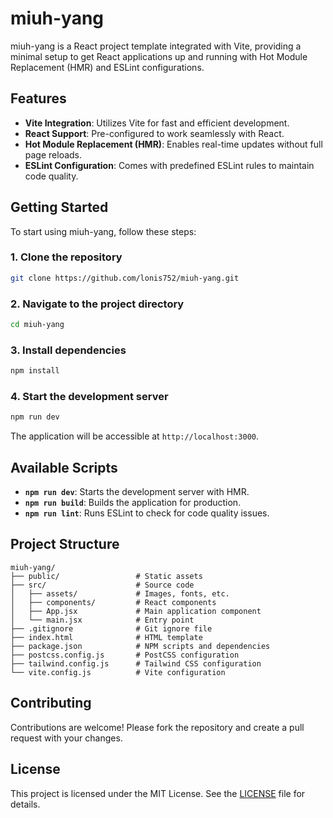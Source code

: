 # miuh-yang

miuh-yang is a React project template integrated with Vite, providing a minimal setup to get React applications up and running with Hot Module Replacement (HMR) and ESLint configurations.

## Features

- **Vite Integration**: Utilizes Vite for fast and efficient development.
- **React Support**: Pre-configured to work seamlessly with React.
- **Hot Module Replacement (HMR)**: Enables real-time updates without full page reloads.
- **ESLint Configuration**: Comes with predefined ESLint rules to maintain code quality.

## Getting Started

To start using miuh-yang, follow these steps:

### 1. Clone the repository

```bash
git clone https://github.com/lonis752/miuh-yang.git
```

### 2. Navigate to the project directory

```bash
cd miuh-yang
```

### 3. Install dependencies

```bash
npm install
```

### 4. Start the development server

```bash
npm run dev
```

The application will be accessible at `http://localhost:3000`.

## Available Scripts

- **`npm run dev`**: Starts the development server with HMR.
- **`npm run build`**: Builds the application for production.
- **`npm run lint`**: Runs ESLint to check for code quality issues.

## Project Structure

```plaintext
miuh-yang/
├── public/                 # Static assets
├── src/                    # Source code
│   ├── assets/             # Images, fonts, etc.
│   ├── components/         # React components
│   ├── App.jsx             # Main application component
│   └── main.jsx            # Entry point
├── .gitignore              # Git ignore file
├── index.html              # HTML template
├── package.json            # NPM scripts and dependencies
├── postcss.config.js       # PostCSS configuration
├── tailwind.config.js      # Tailwind CSS configuration
└── vite.config.js          # Vite configuration
```

## Contributing

Contributions are welcome! Please fork the repository and create a pull request with your changes.

## License

This project is licensed under the MIT License. See the [LICENSE](LICENSE) file for details.
